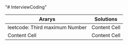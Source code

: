"# InterviewCoding" 


| Ararys | Solutions |
| ------------- | ------------- |
| leetcode: Third maximum Number | Content Cell  |
| Content Cell  | Content Cell  |
